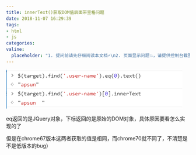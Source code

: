 ```yaml
---
title: innerText()获取DOM值后面带空格问题
date: 2018-11-07 16:29:39
tags:
- html
- js
categories:
valine:
  placeholder: "1. 提问前请先仔细阅读本文档⚡\n2. 页面显示问题💥，请提供控制台截图📸或者您的测试网址\n3. 其他任何报错💣，请提供详细描述和截图📸，祝食用愉快💪"
---
```


![inner01](../images/inner01.png)

eq返回的是JQuery对象，下标返回的是原始的DOM对象，具体原因要看怎么实现的了

但是在chrome67版本这两者获取的值是相同，而chrome70就不同了，不清楚是不是低版本的bug）
